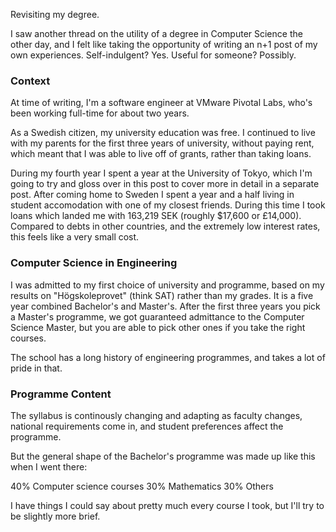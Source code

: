 Revisiting my degree.

I saw another thread on the utility of a degree in Computer Science the other day, and I felt like taking the opportunity of writing an n+1 post of my own experiences.
Self-indulgent? Yes. Useful for someone? Possibly.

### Context

At time of writing, I'm a software engineer at VMware Pivotal Labs, who's been working full-time for about two years. 

As a Swedish citizen, my university education was free. I continued to live with my parents for the first three years of university, without paying rent, which meant that I was able to live off of grants, rather than taking loans.

During my fourth year I spent a year at the University of Tokyo, which I'm going to try and gloss over in this post to cover more in detail in a separate post. After coming home to Sweden I spent a year and a half living in student accomodation with one of my closest friends. During this time I took loans which landed me with 163,219 SEK (roughly $17,600 or £14,000). 
Compared to debts in other countries, and the extremely low interest rates, this feels like a very small cost.

### Computer Science in Engineering

I was admitted to my first choice of university and programme, based on my results on "Högskoleprovet" (think SAT) rather than my grades.
It is a five year combined Bachelor's and Master's. After the first three years you pick a Master's programme, we got guaranteed admittance to the Computer Science Master, but you are able to pick other ones if you take the right courses.

The school has a long history of engineering programmes, and takes a lot of pride in that.


### Programme Content

The syllabus is continously changing and adapting as faculty changes, national requirements come in, and student preferences affect the programme. 

But the general shape of the Bachelor's programme was made up like this when I went there:

40% Computer science courses
30% Mathematics
30% Others

I have things I could say about pretty much every course I took, but I'll try to be slightly more brief.